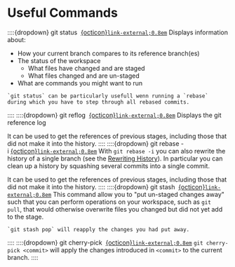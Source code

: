 # Useful Commands

::::{dropdown} git status &nbsp;[{octicon}`link-external;0.8em`](https://git-scm.com/docs/git-status)
Displays information about:

- How your current branch compares to its reference branch(es)
- The status of the workspace
  - What files have changed and are staged
  - What files changed and are un-staged
- What are commands you might want to run

```{note}
`git status` can be particularly usefull wenn running a `rebase` during which you have to step through all rebased commits.
```
::::
::::{dropdown} git reflog &nbsp;[{octicon}`link-external;0.8em`](https://git-scm.com/docs/git-reflog)
Displays the git reference log

It can be used to get the references of previous stages, including those that did not make it into the history.
::::
::::{dropdown} git rebase -i&nbsp;[{octicon}`link-external;0.8em`](https://git-scm.com/docs/git-rebase)
With `git rebase -i` you can also rewrite the history of a single branch (see the [Rewriting History](https://git-scm.com/book/en/v2/Git-Tools-Rewriting-History)).
In particular you can clean up a history by squashing several commits into a single commit.

It can be used to get the references of previous stages, including those that did not make it into the history.
::::
::::{dropdown} git stash &nbsp;[{octicon}`link-external;0.8em`](https://git-scm.com/docs/git-stash)
This command allow you to "put un-staged changes away" such that you can perform operations on your workspace, such as `git pull`, that would otherwise overwrite files you changed but did not yet add to the stage.

```{note}
`git stash pop` will reapply the changes you had put away.
```
::::
::::{dropdown} git cherry-pick &nbsp;[{octicon}`link-external;0.8em`](https://git-scm.com/docs/git-cherry-pick)
`git cherry-pick <commit>` will apply the changes introduced in `<commit>` to the current branch.
::::

